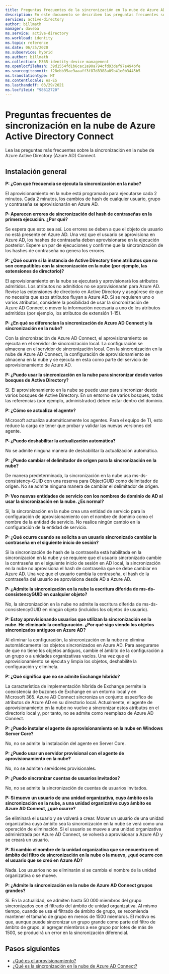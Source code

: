 ```yaml
---
title: Preguntas frecuentes de la sincronización en la nube de Azure AD Connect
description: En este documento se describen las preguntas frecuentes sobre la sincronización en la nube.
services: active-directory
author: billmath
manager: daveba
ms.service: active-directory
ms.workload: identity
ms.topic: reference
ms.date: 06/25/2020
ms.subservice: hybrid
ms.author: billmath
ms.collection: M365-identity-device-management
ms.openlocfilehash: 39d1554fd1b6cac1a90a794cfd93def97e494bfe
ms.sourcegitcommit: f28ebb95ae9aaaff3f87d8388a09b41e0b3445b5
ms.translationtype: HT
ms.contentlocale: es-ES
ms.lasthandoff: 03/29/2021
ms.locfileid: "98612720"
---
```

# <a name="azure-active-directory-connect-cloud-sync-faq"></a>Preguntas frecuentes de sincronización en la nube de Azure Active Directory Connect

Lea las preguntas más frecuentes sobre la sincronización en la nube de Azure Active Directory (Azure AD) Connect.

## <a name="general-installation"></a>Instalación general

**P: ¿Con qué frecuencia se ejecuta la sincronización en la nube?**

El aprovisionamiento en la nube está programado para ejecutarse cada 2 minutos. Cada 2 minutos, los cambios de hash de cualquier usuario, grupo y contraseña se aprovisionarán en Azure AD.

**P: Aparecen errores de sincronización del hash de contraseñas en la primera ejecución. ¿Por qué?**

Se espera que esto sea así. Los errores se deben a que el objeto de usuario no está presente en Azure AD. Una vez que el usuario se aprovisiona en Azure AD, los hashes de contraseña deben aprovisionarse en la ejecución posterior. Espere un par de ejecuciones y confirme que la sincronización de los hashes de contraseña no genera los errores.

**P: ¿Qué ocurre si la instancia de Active Directory tiene atributos que no son compatibles con la sincronización en la nube (por ejemplo, las extensiones de directorio)?**

El aprovisionamiento en la nube se ejecutará y aprovisionará los atributos admitidos. Los atributos no admitidos no se aprovisionarán para Azure AD. Revise las extensiones de directorio en Active Directory y asegúrese de que no necesita que esos atributos fluyan a Azure AD. Si se requieren uno o varios atributos, considere la posibilidad de usar la sincronización de Azure AD Connect o mover la información necesaria a uno de los atributos admitidos (por ejemplo, los atributos de extensión 1-15).

**P: ¿En qué se diferencian la sincronización de Azure AD Connect y la sincronización en la nube?**

Con la sincronización de Azure AD Connect, el aprovisionamiento se ejecuta en el servidor de sincronización local. La configuración se almacena en el servidor de sincronización local. Con la sincronización en la nube de Azure AD Connect, la configuración de aprovisionamiento se almacena en la nube y se ejecuta en esta como parte del servicio de aprovisionamiento de Azure AD. 

**P: ¿Puedo usar la sincronización en la nube para sincronizar desde varios bosques de Active Directory?**

Sí. El aprovisionamiento en la nube se puede usar para sincronizar desde varios bosques de Active Directory. En un entorno de varios bosques, todas las referencias (por ejemplo, administrador) deben estar dentro del dominio.  

**P: ¿Cómo se actualiza el agente?**

Microsoft actualiza automáticamente los agentes. Para el equipo de TI, esto reduce la carga de tener que probar y validar las nuevas versiones del agente. 

**P: ¿Puedo deshabilitar la actualización automática?**

No se admite ninguna manera de deshabilitar la actualización automática.

**P: ¿Puedo cambiar el delimitador de origen para la sincronización en la nube?**

De manera predeterminada, la sincronización en la nube usa ms-ds-consistency-GUID con una reserva para ObjectGUID como delimitador de origen. No se admite ninguna manera de cambiar el delimitador de origen.

**P: Veo nuevas entidades de servicio con los nombres de dominio de AD al usar la sincronización en la nube. ¿Es normal?**

Sí, la sincronización en la nube crea una entidad de servicio para la configuración de aprovisionamiento con el nombre de dominio como el nombre de la entidad de servicio. No realice ningún cambio en la configuración de la entidad de servicio.

**P: ¿Qué ocurre cuando se solicita a un usuario sincronizado cambiar la contraseña en el siguiente inicio de sesión?**

Si la sincronización de hash de la contraseña está habilitada en la sincronización en la nube y se requiere que el usuario sincronizado cambie la contraseña en el siguiente inicio de sesión en AD local, la sincronización en la nube no aprovisiona el hash de contraseña que se debe cambiar en Azure AD. Una vez que el usuario cambia la contraseña, el hash de la contraseña del usuario se aprovisiona desde AD a Azure AD.

**P: ¿Admite la sincronización en la nube la escritura diferida de ms-ds-consistencyGUID en cualquier objeto?**

No, la sincronización en la nube no admite la escritura diferida de ms-ds-consistencyGUID en ningún objeto (incluidos los objetos de usuario). 

**P: Estoy aprovisionando usuarios que utilizan la sincronización en la nube. He eliminado la configuración. ¿Por qué sigo viendo los objetos sincronizados antiguos en Azure AD?** 

Al eliminar la configuración, la sincronización en la nube no elimina automáticamente los objetos sincronizados en Azure AD. Para asegurarse de que no tiene los objetos antiguos, cambie el ámbito de la configuración a un grupo o a unidades organizativas vacíos. Una vez que el aprovisionamiento se ejecuta y limpia los objetos, deshabilite la configuración y elimínela. 

**P:  ¿Qué significa que no se admite Exchange híbrido?**

La característica de implementación híbrida de Exchange permite la coexistencia de buzones de Exchange en un entorno local y en Microsoft 365. Azure AD Connect sincroniza un conjunto específico de atributos de Azure AD en su directorio local.  Actualmente, el agente de aprovisionamiento en la nube no vuelve a sincronizar estos atributos en el directorio local y, por tanto, no se admite como reemplazo de Azure AD Connect.

**P:  ¿Puedo instalar el agente de aprovisionamiento en la nube en Windows Server Core?**

No, no se admite la instalación del agente en Server Core.

**P:  ¿Puedo usar un servidor provisional con el agente de aprovisionamiento en la nube?**

No, no se admiten servidores provisionales.

**P:  ¿Puedo sincronizar cuentas de usuarios invitados?**

No, no se admite la sincronización de cuentas de usuarios invitados.

**P:  Si muevo un usuario de una unidad organizativa, cuyo ámbito es la sincronización en la nube, a una unidad organizativa cuyo ámbito es Azure AD Connect, ¿qué ocurre?**

Se eliminará el usuario y se volverá a crear.  Mover un usuario de una unidad organizativa cuyo ámbito sea la sincronización en la nube se verá como una operación de eliminación.  Si el usuario se mueve a una unidad organizativa administrada por Azure AD Connect, se volverá a aprovisionar a Azure AD y se creará un usuario.

**P:  Si cambio el nombre de la unidad organizativa que se encuentra en el ámbito del filtro de sincronización en la nube o la muevo, ¿qué ocurre con el usuario que se creó en Azure AD?**

Nada.  Los usuarios no se eliminarán si se cambia el nombre de la unidad organizativa o se mueve.

**P:  ¿Admite la sincronización en la nube de Azure AD Connect grupos grandes?**

Sí. En la actualidad, se admiten hasta 50 000 miembros del grupo sincronizados con el filtrado del ámbito de unidad organizativa. Al mismo tiempo, cuando se usa el filtrado de ámbito de grupo, se recomienda mantener el tamaño de grupo en menos de 1500 miembros. El motivo es que, aunque puede sincronizar un grupo grande como parte del filtro de ámbito de grupo, al agregar miembros a ese grupo por lotes de más de 1500, se producirá un error en la sincronización diferencial. 

## <a name="next-steps"></a>Pasos siguientes 

- [¿Qué es el aprovisionamiento?](what-is-provisioning.md)
- [¿Qué es la sincronización en la nube de Azure AD Connect?](what-is-cloud-sync.md)
